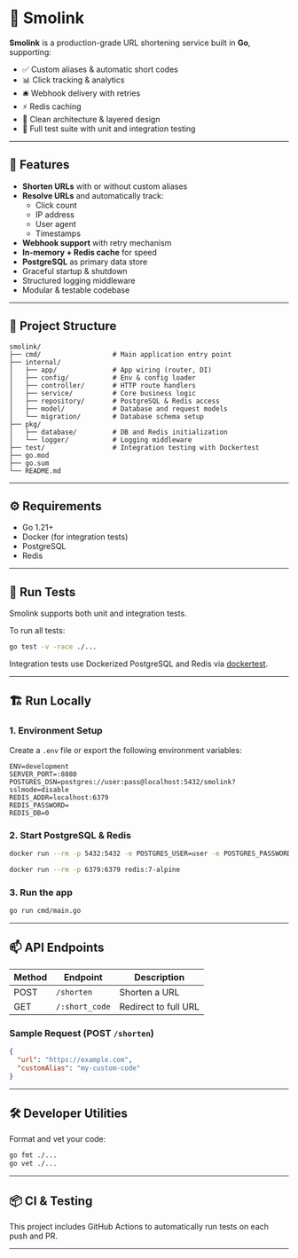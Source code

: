 # 🔗 Smolink

**Smolink** is a production-grade URL shortening service built in **Go**, supporting:

- ✅ Custom aliases & automatic short codes  
- 📊 Click tracking & analytics  
- 🛎️ Webhook delivery with retries  
- ⚡ Redis caching  
- 🧼 Clean architecture & layered design  
- 🧪 Full test suite with unit and integration testing  

---

## 🚀 Features

- **Shorten URLs** with or without custom aliases
- **Resolve URLs** and automatically track:
  - Click count
  - IP address
  - User agent
  - Timestamps
- **Webhook support** with retry mechanism
- **In-memory + Redis cache** for speed
- **PostgreSQL** as primary data store
- Graceful startup & shutdown
- Structured logging middleware
- Modular & testable codebase

---

## 📁 Project Structure

```
smolink/
├── cmd/                  # Main application entry point
├── internal/
│   ├── app/              # App wiring (router, DI)
│   ├── config/           # Env & config loader
│   ├── controller/       # HTTP route handlers
│   ├── service/          # Core business logic
│   ├── repository/       # PostgreSQL & Redis access
│   ├── model/            # Database and request models
│   └── migration/        # Database schema setup
├── pkg/
│   ├── database/         # DB and Redis initialization
│   └── logger/           # Logging middleware
├── test/                 # Integration testing with Dockertest
├── go.mod
├── go.sum
└── README.md
```

---

## ⚙️ Requirements

- Go 1.21+
- Docker (for integration tests)
- PostgreSQL
- Redis

---

## 🧪 Run Tests

Smolink supports both unit and integration tests.

To run all tests:

```bash
go test -v -race ./...
```

Integration tests use Dockerized PostgreSQL and Redis via [dockertest](https://github.com/ory/dockertest).

---

## 🏗️ Run Locally

### 1. Environment Setup

Create a `.env` file or export the following environment variables:

```env
ENV=development
SERVER_PORT=:8080
POSTGRES_DSN=postgres://user:pass@localhost:5432/smolink?sslmode=disable
REDIS_ADDR=localhost:6379
REDIS_PASSWORD=
REDIS_DB=0
```

### 2. Start PostgreSQL & Redis

```bash
docker run --rm -p 5432:5432 -e POSTGRES_USER=user -e POSTGRES_PASSWORD=pass -e POSTGRES_DB=smolink postgres:15-alpine

docker run --rm -p 6379:6379 redis:7-alpine
```

### 3. Run the app

```bash
go run cmd/main.go
```

---

## 📫 API Endpoints

| Method | Endpoint       | Description             |
|--------|----------------|-------------------------|
| POST   | `/shorten`     | Shorten a URL           |
| GET    | `/:short_code` | Redirect to full URL    |

### Sample Request (POST `/shorten`)

```json
{
  "url": "https://example.com",
  "customAlias": "my-custom-code"
}
```

---

## 🛠 Developer Utilities

Format and vet your code:

```bash
go fmt ./...
go vet ./...
```

---

## 📦 CI & Testing

This project includes GitHub Actions to automatically run tests on each push and PR.

---
